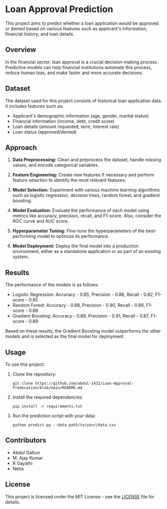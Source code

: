 # Loan Approval Prediction

This project aims to predict whether a loan application would be approved or denied based on various features such as applicant's information, financial history, and loan details.

## Overview

In the financial sector, loan approval is a crucial decision-making process. Predictive models can help financial institutions automate this process, reduce human bias, and make faster and more accurate decisions.

## Dataset

The dataset used for this project consists of historical loan application data. It includes features such as:

- Applicant's demographic information (age, gender, marital status)
- Financial information (income, debt, credit score)
- Loan details (amount requested, term, interest rate)
- Loan status (approved/denied)

## Approach

1. **Data Preprocessing:** Clean and preprocess the dataset, handle missing values, and encode categorical variables.

2. **Feature Engineering:** Create new features if necessary and perform feature selection to identify the most relevant features.

3. **Model Selection:** Experiment with various machine learning algorithms such as logistic regression, decision trees, random forest, and gradient boosting.

4. **Model Evaluation:** Evaluate the performance of each model using metrics like accuracy, precision, recall, and F1-score. Also, consider the ROC curve and AUC score.

5. **Hyperparameter Tuning:** Fine-tune the hyperparameters of the best-performing model to optimize its performance.

6. **Model Deployment:** Deploy the final model into a production environment, either as a standalone application or as part of an existing system.

## Results

The performance of the models is as follows:

- Logistic Regression: Accuracy - 0.85, Precision - 0.88, Recall - 0.82, F1-score - 0.85
- Random Forest: Accuracy - 0.88, Precision - 0.90, Recall - 0.86, F1-score - 0.88
- Gradient Boosting: Accuracy - 0.89, Precision - 0.91, Recall - 0.87, F1-score - 0.89

Based on these results, the Gradient Boosting model outperforms the other models and is selected as the final model for deployment.

## Usage

To use this project:

1. Clone the repository:
   ```
   git clone https://github.com/abdul-1432/Loan-Approval-Predecation/blob/main/README.md
   ```

2. Install the required dependencies:
   ```
   pip install -r requirements.txt
   ```

3. Run the prediction script with your data:
   ```
   python predict.py --data path/to/your/data.csv
   ```

## Contributors

- Abdul Gafoor 
- M. Ajay Kumar
- R Gayathi
- Neha

## License

This project is licensed under the MIT License - see the [LICENSE](LICENSE) file for details.

